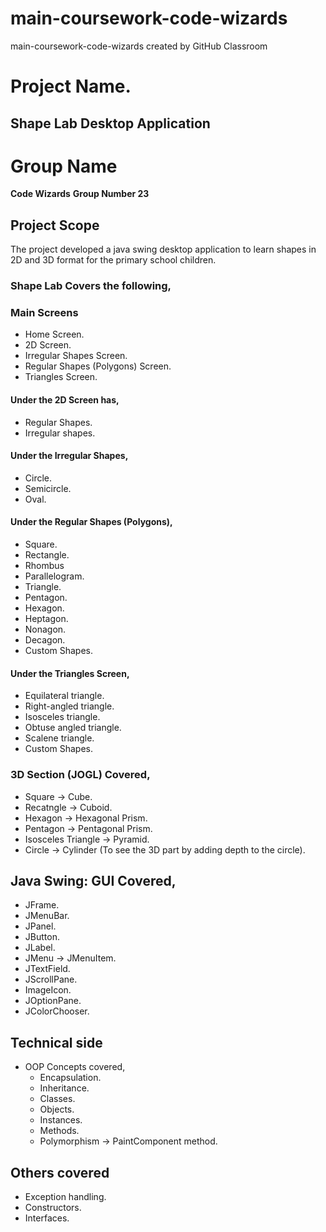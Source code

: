 # main-coursework-code-wizards
main-coursework-code-wizards created by GitHub Classroom

# Project Name.
## **Shape Lab Desktop Application**
# Group Name
**Code Wizards**
**Group Number 23**
## Project Scope
The project developed a java swing desktop application to learn shapes in 2D and 3D format for the primary school children.

### Shape Lab Covers the following,
### Main Screens
- Home Screen.
- 2D Screen.
- Irregular Shapes Screen.
- Regular Shapes (Polygons) Screen.
- Triangles Screen.

#### Under the 2D Screen has,
- Regular Shapes.
- Irregular shapes.

#### Under the Irregular Shapes,
- Circle.
- Semicircle.
- Oval.

#### Under the Regular Shapes (Polygons),
- Square. 
- Rectangle.
- Rhombus 
- Parallelogram.
- Triangle. 
- Pentagon. 
- Hexagon. 
- Heptagon. 
- Nonagon.
- Decagon. 
- Custom Shapes.

#### Under the Triangles Screen,
- Equilateral triangle. 
- Right-angled triangle. 
- Isosceles triangle. 
- Obtuse angled triangle.
- Scalene triangle. 
- Custom Shapes.

### 3D Section (JOGL) Covered,
- Square -> Cube.
- Recatngle -> Cuboid.
- Hexagon -> Hexagonal Prism.
- Pentagon -> Pentagonal Prism.
- Isosceles Triangle -> Pyramid.
- Circle -> Cylinder (To see the 3D part by adding depth to the circle).

## Java Swing: GUI Covered, 
- JFrame.
- JMenuBar.
- JPanel.
- JButton.
- JLabel.
- JMenu -> JMenuItem.
- JTextField.
- JScrollPane.
- ImageIcon.
- JOptionPane.
- JColorChooser.

## Technical side 
- OOP Concepts covered,
  - Encapsulation. 
  - Inheritance.
  - Classes. 
  - Objects. 
  - Instances. 
  - Methods.
  - Polymorphism -> PaintComponent method.

## Others covered 
- Exception handling.  
- Constructors.
- Interfaces.
